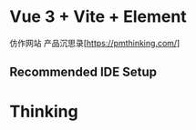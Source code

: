 # Vue 3 + Vite + Element

仿作网站 产品沉思录[https://pmthinking.com/]

## Recommended IDE Setup

# Thinking
